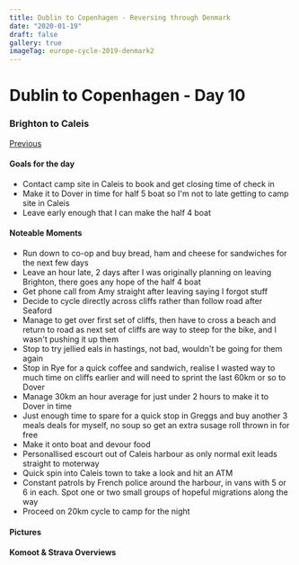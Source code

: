 ```yaml
---
title: Dublin to Copenhagen - Reversing through Denmark
date: "2020-01-19"
draft: false
gallery: true
imageTag: europe-cycle-2019-denmark2
---
```


# Dublin to Copenhagen - Day 10

### Brighton to Caleis

[Previous](dublin-to-copenhagen-day-9.html)



#### Goals for the day

*   Contact camp site in Caleis to book and get closing time of check in
*   Make it to Dover in time for half 5 boat so I'm not to late getting to camp site in Caleis
*   Leave early enough that I can make the half 4 boat



#### Noteable Moments

*   Run down to co-op and buy bread, ham and cheese for sandwiches for the next few days
*   Leave an hour late, 2 days after I was originally planning on leaving Brighton, there goes any hope of the half 4 boat
*   Get phone call from Amy straight after leaving saying I forgot stuff
*   Decide to cycle directly across cliffs rather than follow road after Seaford
*   Manage to get over first set of cliffs, then have to cross a beach and return to road as next set of cliffs are way to steep for the bike, and I wasn't pushing it up them
*   Stop to try jellied eals in hastings, not bad, wouldn't be going for them again
*   Stop in Rye for a quick coffee and sandwich, realise I wasted way to much time on cliffs earlier and will need to sprint the last 60km or so to Dover
*   Manage 30km an hour average for just under 2 hours to make it to Dover in time
*   Just enough time to spare for a quick stop in Greggs and buy another 3 meals deals for myself, no soup so get an extra susage roll thrown in for free
*   Make it onto boat and devour food
*   Personallised escourt out of Caleis harbour as only normal exit leads straight to moterway
*   Quick spin into Caleis town to take a look and hit an ATM
*   Constant patrols by French police around the harbour, in vans with 5 or 6 in each. Spot one or two small groups of hopeful migrations along the way
*   Proceed on 20km cycle to camp for the night

#### Pictures

#### Komoot & Strava Overviews